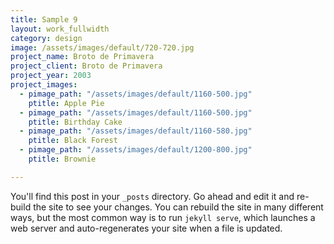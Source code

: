 ```yaml
---
title: Sample 9
layout: work_fullwidth
category: design
image: /assets/images/default/720-720.jpg
project_name: Broto de Primavera
project_client: Broto de Primavera
project_year: 2003
project_images:
  - pimage_path: "/assets/images/default/1160-500.jpg"
    ptitle: Apple Pie
  - pimage_path: "/assets/images/default/1160-500.jpg"
    ptitle: Birthday Cake
  - pimage_path: "/assets/images/default/1160-580.jpg"
    ptitle: Black Forest
  - pimage_path: "/assets/images/default/1200-800.jpg"
    ptitle: Brownie

---
```

You'll find this post in your `_posts` directory. Go ahead and edit it and re-build
the site to see your changes. You can rebuild the site in many different ways, but
the most common way is to run `jekyll serve`, which launches a web server and
auto-regenerates your site when a file is updated.
